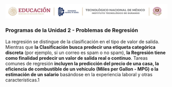 ![image](https://github.com/JoseGabriel-ITD/Probabilidad-y-Estadistica/blob/main/Cintilla2004.png?raw=true)

### **Programas de la Unidad 2 - Problemas de Regresión**

La regresión se distingue de la clasificación en el tipo de valor de salida. Mientras que **la Clasificación busca predecir una etiqueta categórica discreta** (por ejemplo, si un correo es spam o no spam), **la Regresión tiene como finalidad predecir un valor de salida real o continuo**. Tareas comunes de regresión **incluyen la predicción del precio de una casa, la eficiencia de combustible de un vehículo (Miles per Gallon - MPG) o la estimación de un salario** basándose en la experiencia laboral y otras características.1
